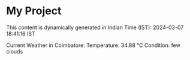 # My Project

This content is dynamically generated in Indian Time (IST): 2024-03-07 18:41:16 IST


Current Weather in Coimbatore:
Temperature: 34.88 °C
Condition: few clouds
